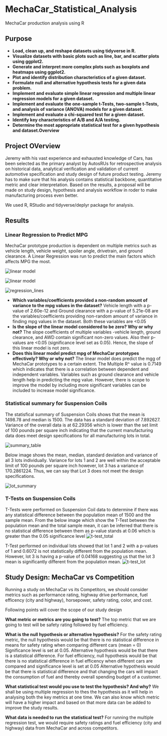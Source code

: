 # MechaCar_Statistical_Analysis

MechaCar production analysis using R

## Purpose

* **Load, clean up, and reshape datasets using tidyverse in R.**
* **Visualize datasets with basic plots such as line, bar, and scatter plots using ggplot2.**
* **Generate and interpret more complex plots such as boxplots and heatmaps using ggplot2.**
* **Plot and identify distribution characteristics of a given dataset.**
* **Formulate null and alternative hypothesis tests for a given data problem.**
* **Implement and evaluate simple linear regression and multiple linear regression models for a given dataset.**
* **Implement and evaluate the one-sample t-Tests, two-sample t-Tests, and analysis of variance (ANOVA) models for a given dataset.**
* **Implement and evaluate a chi-squared test for a given dataset.**
* **Identify key characteristics of A/B and A/A testing.**
* **Determine the most appropriate statistical test for a given hypothesis and dataset.Overview**

## Project OVerview

Jeremy with his vast experience and exhausted knowledge of Cars, has been selected as the primary analyst by AutosRUs for retrospective analysis on historical data, analytical verification and validation of current automotive specification and study design of future product testing. Jeremy has to make sure that his analysis contains statistical backbone, quantitative metric and clear interpretation. Based on the results, a proposal will be made on study design, hypothesis and analysis workflow in roder to make manufacturing process even better. 

We used R, RStudio and tidyverse/deplyr package for analysis.

## Results

### Linear Regression to Predict MPG

MechaCar prototype production is dependent on multiple metrics such as vehicle length, vehicle weight, spoiler angle, drivetrain, and ground clearance. A Linear Regression was run to predict the main factors which affects MPG the most. 

![linear model](https://user-images.githubusercontent.com/108366412/195621673-c86a9482-af57-4c16-92a1-be36290ebb0f.png)

![linear model](https://user-images.githubusercontent.com/108366412/195639975-86adbd82-1b71-4807-bd78-b4c523de8668.png)

![regression_lines](https://user-images.githubusercontent.com/108366412/195666471-73ab3bdf-baf2-462b-b767-934fb0a98313.png)

* **Which variables/coefficients provided a non-random amount of variance to the mpg values in the dataset?**
  Vehicle length with a p-value of 2.60e-12 and Ground clearance with a p-value of 5.21e-08 are the variables/coefficients providing non-random amount of variance in finding mpg values in the dataset. Both these variables are <0.05 
* **Is the slope of the linear model considered to be zero? Why or why not?**
  The slope coefficients of multiple variables -vehicle length, ground clearance, and AWD contain significant non-zero values. Also their p-values are <0.05 (significance level set as 0.05). Hence, the slope of this linear model is not zero. 
* **Does this linear model predict mpg of MechaCar prototypes effectively? Why or why not?**
  The linear model does predict the mgg of MechaCar prototypes to a certain extent. The Multiple R^ value is 0.7149 which indicates that there is a correlation between dependent and independent variables. Variables such as ground clearance and vehicle length help in predicting the mpg value. However, there is scope to improve the model by including more significant variables can be included to increase model significance. 
  
### Statistical summary for Suspension Coils

  The statisfical summary of Suspension Coils shows that the mean is 1498.78 and median is 1500. The data has a standard deviation of 7.892627. 
  Variance of the overall data is at 62.29356 which is lower than the set limit of 100 pounds per square inch indicating that the current manufacturing data does meet design specifications for all manufacturing lots in total.
  
![summary_table](https://user-images.githubusercontent.com/108366412/195667188-a7b43839-2481-4cdf-b62e-122cb4a636cc.png)

  Below image shows the mean, median, standard deviation and variance of all 3 lots individually. Variance for lots 1 and 2 are well within the acceptable limit of 100 pounds per square inch however, lot 3 has a variance of 170.2861224. Thus, we can say that Lot 3 does not meet the design specifications.
  
![lot_summary](https://user-images.githubusercontent.com/108366412/195667198-22146cc6-f3d8-40c7-b127-2dffdb7d708f.png)

### T-Tests on Suspension Coils

T-Tests were performed on Suspension Coil data to determine if there was any statistical difference between the population mean of 1500 and the sample mean. From the below image which show the T-Test between the population mean and the total sample mean, it can be inferred that there is no statistical difference between them as p-value stands at 0.06 which is greater than the 0.05 significance level
![t-test_total](https://user-images.githubusercontent.com/108366412/195671280-9a98a6ba-3e14-4448-adc1-070ab0dbc08c.png)

T-Test performed on individual lots showed that lot 1 and 2 with a p-values of 1 and  0.6072 is not statistically different from the population mean. However, lot 3 is having a p-value of 0.04168 suggesting us that the lot 3 mean is significantly different from the population mean.
![t-test_lot](https://user-images.githubusercontent.com/108366412/195671307-f521af83-a3af-4cb9-973a-26d43e88a026.png)

## Study Design: MechaCar vs Competition

Running a study on MechaCar vs its Competitors, we should consider metrics such as performance rating, highway drive performance, fuel efficency (city and highway), horsepower, safety rating, color, and cost. 

Following points will cover the scope of our study design

**What metric or metrics are you going to test?** 
The top metric that we are going to test will be safety rating followed by fuel efficiency. 

**What is the null hypothesis or alternative hypothesis?**
For the safety rating metric, the null hypothesis would be that there is no statistical difference in means for safety rating when comparing different cars (mean = 0) Significance level is set at 0.05. Alternative hypothesis would be that there is a statistical difference. 
For fuel efficiency, null hypothesis would be that there is no statistical difference in fuel efficency when different cars are compared and significance level is set at 0.05 Alternative hypothesis would be that there is statistical difference and that changing the cars will impact the consumption of fuel and thereby overall spending budget of a customer.

**What statistical test would you use to test the hypothesis? And why?**
We shall be using multiple regression to thes the hypothesis as it will help in analysing both the key metrics at one time. We can also know which metric will have a higher impact and based on that more data can be added to improve the study results.

**What data is needed to run the statistical test?**
For running the multiple regression test, we would require safety ratings and fuel efficiency (city and highway) data from MechaCar and across competitors. 
